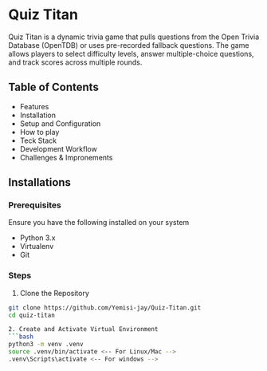 # Quiz Titan
Quiz Titan is a dynamic trivia game that pulls questions from the Open Trivia
Database (OpenTDB) or uses pre-recorded fallback questions. The game allows
players to select difficulty levels, answer multiple-choice questions, and
track scores across multiple rounds.

## Table of Contents
+ Features
+ Installation
+ Setup and Configuration
+ How to play
+ Teck Stack
+ Development Workflow
+ Challenges & Impronements

## Installations
### Prerequisites
Ensure you have the following installed on your system
+ Python 3.x
+ Virtualenv
+ Git

### Steps
1. Clone the Repository
  ```bash
  git clone https://github.com/Yemisi-jay/Quiz-Titan.git
  cd quiz-titan

2. Create and Activate Virtual Environment
  ```bash
  python3 -m venv .venv
  source .venv/bin/activate <-- For Linux/Mac -->
  .venv\Scripts\activate <-- For windows -->
